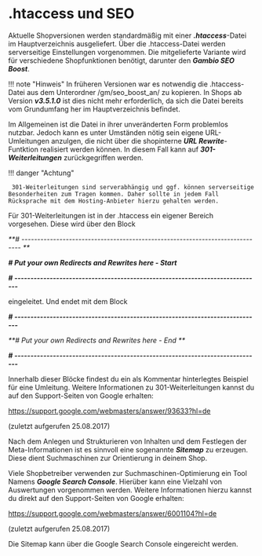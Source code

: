 # .htaccess und SEO

Aktuelle Shopversionen werden standardmäßig mit einer _**.htaccess**_-Datei im Hauptverzeichnis ausgeliefert. Über die .htaccess-Datei werden serverseitige Einstellungen vorgenommen. Die mitgelieferte Variante wird für verschiedene Shopfunktionen benötigt, darunter den _**Gambio SEO Boost**_.

!!! note "Hinweis"
	 In früheren Versionen war es notwendig die .htaccess-Datei aus dem Unterordner /gm/seo\_boost\_an/ zu kopieren. In Shops ab Version _**v3.5.1.0**_ ist dies nicht mehr erforderlich, da sich die Datei bereits vom Grundumfang her im Hauptverzeichnis befindet.

Im Allgemeinen ist die Datei in ihrer unveränderten Form problemlos nutzbar. Jedoch kann es unter Umständen nötig sein eigene URL-Umleitungen anzulgen, die nicht über die shopinterne _**URL Rewrite**_-Funtktion realisiert werden können. In diesem Fall kann auf _**301-Weiterleitungen**_ zurückgegriffen werden.

!!! danger "Achtung"

	 301-Weiterleitungen sind serverabhängig und ggf. können serverseitige Besonderheiten zum Tragen kommen. Daher sollte in jedem Fall Rücksprache mit dem Hosting-Anbieter hierzu gehalten werden.

Für 301-Weiterleitungen ist in der .htaccess ein eigener Bereich vorgesehen. Diese wird über den Block

_**\# ----------------------------------------------------------------------------- **_

_**\# Put your own Redirects and Rewrites here - Start**_

_**\# -----------------------------------------------------------------------------**_

eingeleitet. Und endet mit dem Block

_**\# -----------------------------------------------------------------------------**_

_**\# Put your own Redirects and Rewrites here - End **_

_**\# -----------------------------------------------------------------------------**_

Innerhalb dieser Blöcke findest du ein als Kommentar hinterlegtes Beispiel für eine Umleitung. Weitere Informationen zu 301-Weiterleitungen kannst du auf den Support-Seiten von Google erhalten:

https://support.google.com/webmasters/answer/93633?hl=de

\(zuletzt aufgerufen 25.08.2017\)

Nach dem Anlegen und Strukturieren von Inhalten und dem Festlegen der Meta-Informationen ist es sinnvoll eine sogenannte _**Sitemap**_ zu erzeugen. Diese dient Suchmaschinen zur Orientierung in deinem Shop.

Viele Shopbetreiber verwenden zur Suchmaschinen-Optimierung ein Tool Namens _**Google Search Console**_. Hierüber kann eine Vielzahl von Auswertungen vorgenommen werden. Weitere Informationen hierzu kannst du direkt auf den Support-Seiten von Google erhalten:

https://support.google.com/webmasters/answer/6001104?hl=de

\(zuletzt aufgerufen 25.08.2017\)

Die Sitemap kann über die Google Search Console eingereicht werden.



